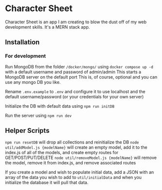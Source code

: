 # Character Sheet 

Character Sheet is an app I am creating to blow the dust off of my web development skills. It's a MERN stack app. 

## Installation 

### For development
Run MongoDB from the folder `/docker/mongo/` using `docker compose up -d` with a default username and password of admin/admin
This starts a MongoDB server on the default port
This is, of course, optional and you can use any mongo DB you like.

Rename `.env.example` to `.env` and configure it to use localhost and the default username/password (or your credentials for your own server)

Initialize the DB with default data using `npm run initDB`

Run the server using `npm run dev`

## Helper Scripts

`npm run resetDB` will drop all collections and reinitialize the DB
`node util/addModel.js {modelName}` will create an empty model, add it to the index.js of all of the models, and create empty routes for GET/POST/PUT/DELETE
`node util/removeModel.js {modelName}` will remove the model, remove it from index.js, and remove associated routes

If you create a model and wish to populate initial data, add a JSON with an array of the data you wish to add to `util/initialData` and when you initialize the database it will pull that data.